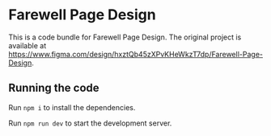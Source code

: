 
  # Farewell Page Design

  This is a code bundle for Farewell Page Design. The original project is available at https://www.figma.com/design/hxztQb45zXPvKHeWkzT7dp/Farewell-Page-Design.

  ## Running the code

  Run `npm i` to install the dependencies.

  Run `npm run dev` to start the development server.
  